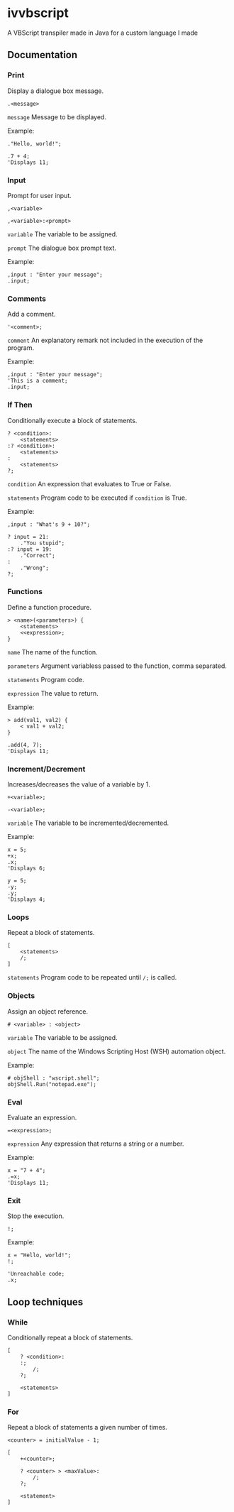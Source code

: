 # ivvbscript
A VBScript transpiler made in Java for a custom language I made

## Documentation

### Print

Display a dialogue box message.

`.<message>`

`message` Message to be displayed.

Example:

```
."Hello, world!";

.7 + 4;
'Displays 11;
```

### Input

Prompt for user input.

`,<variable>`

`,<variable>:<prompt>`

`variable` The variable to be assigned.

`prompt` The dialogue box prompt text.

Example:

```
,input : "Enter your message";
.input;
```

### Comments

Add a comment.

`'<comment>;`

`comment` An explanatory remark not included in the execution of the program.

Example:

```
,input : "Enter your message";
'This is a comment;
.input;
```

### If Then

Conditionally execute a block of statements.

```
? <condition>:
    <statements>
:? <condition>:
    <statements>
:
    <statements>
?;
```

`condition` An expression that evaluates to True or False.

`statements` Program code to be executed if `condition` is True.

Example:

```
,input : "What's 9 + 10?";

? input = 21:
    ."You stupid";
:? input = 19:
    ."Correct";
:
    ."Wrong";
?;
```

### Functions

Define a function procedure.

```
> <name>(<parameters>) {
    <statements>
    <<expression>;
}
```

`name` The name of the function.

`parameters` Argument variabless passed to the function, comma separated.

`statements` Program code.

`expression` The value to return.

Example:

```
> add(val1, val2) {
    < val1 + val2;
}

.add(4, 7);
'Displays 11;
```

### Increment/Decrement

Increases/decreases the value of a variable by 1.

`+<variable>;`

`-<variable>;`

`variable` The variable to be incremented/decremented.

Example:

```
x = 5;
+x;
.x;
'Displays 6;

y = 5;
-y;
.y;
'Displays 4;
```

### Loops

Repeat a block of statements.

```
[
    <statements>
    /;
]
```

`statements` Program code to be repeated until `/;` is called.

### Objects

Assign an object reference.

`# <variable> : <object>`

`variable` The variable to be assigned.

`object` The name of the Windows Scripting Host (WSH) automation object.

Example:

```
# objShell : "wscript.shell";
objShell.Run("notepad.exe");
```

### Eval

Evaluate an expression.

`=<expression>;`

`expression` Any expression that returns a string or a number.

Example:

```
x = "7 + 4";
.=x;
'Displays 11;
```

### Exit

Stop the execution.

`!;`

Example:

```
x = "Hello, world!";
!;

'Unreachable code;
.x;
```

## Loop techniques

### While

Conditionally repeat a block of statements.

```
[
    ? <condition>:
    :;
        /;
    ?;
    
    <statements>
]
```

### For

Repeat a block of statements a given number of times.

```
<counter> = initialValue - 1;

[
    +<counter>;
    
    ? <counter> > <maxValue>:
        /;
    ?;
    
    <statement>
]
```
